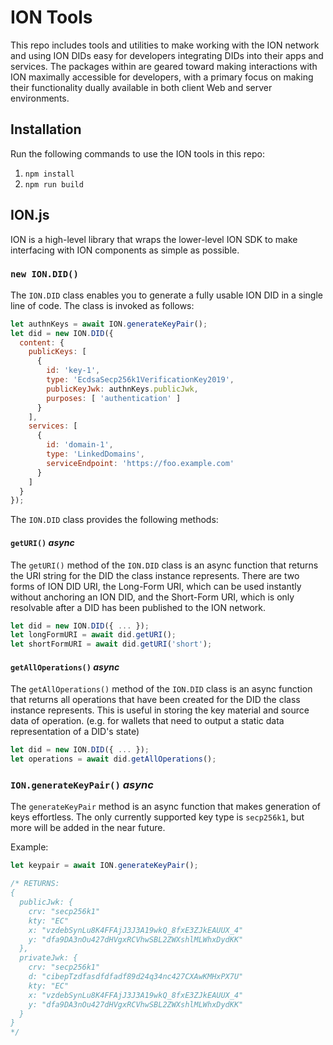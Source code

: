 # ION Tools

This repo includes tools and utilities to make working with the ION network and using ION DIDs easy for developers integrating DIDs into their apps and services. The packages within are geared toward making interactions with ION maximally accessible for developers, with a primary focus on making their functionality dually available in both client Web and server environments.

## Installation

Run the following commands to use the ION tools in this repo:

1. `npm install`
2. `npm run build`

## ION.js

ION is a high-level library that wraps the lower-level ION SDK to make interfacing with ION components as simple as possible.

### `new ION.DID()`

The `ION.DID` class enables you to generate a fully usable ION DID in a single line of code. The class is invoked as follows:

```js
let authnKeys = await ION.generateKeyPair();
let did = new ION.DID({
  content: {
    publicKeys: [
      {
        id: 'key-1',
        type: 'EcdsaSecp256k1VerificationKey2019',
        publicKeyJwk: authnKeys.publicJwk,
        purposes: [ 'authentication' ]
      }
    ],
    services: [
      {
        id: 'domain-1',
        type: 'LinkedDomains',
        serviceEndpoint: 'https://foo.example.com'
      }
    ]
  }
});
```

The `ION.DID` class provides the following methods:

#### `getURI()` *async*

The `getURI()` method of the `ION.DID` class is an async function that returns the URI string for the DID the class instance represents. There are two forms of ION DID URI, the Long-Form URI, which can be used instantly without anchoring an ION DID, and the Short-Form URI, which is only resolvable after a DID has been published to the ION network.

```js
let did = new ION.DID({ ... });
let longFormURI = await did.getURI();
let shortFormURI = await did.getURI('short');
```

#### `getAllOperations()` *async*

The `getAllOperations()` method of the `ION.DID` class is an async function that returns all operations that have been created for the DID the class instance represents. This is useful in storing the key material and source data of operation. (e.g. for wallets that need to output a static data representation of a DID's state)

```js
let did = new ION.DID({ ... });
let operations = await did.getAllOperations();
```

### `ION.generateKeyPair()` *async*

The `generateKeyPair` method is an async function that makes generation of keys effortless. The only currently supported key type is `secp256k1`, but more will be added in the near future.

Example:

```js
let keypair = await ION.generateKeyPair();

/* RETURNS:
{
  publicJwk: {
    crv: "secp256k1"
    kty: "EC"
    x: "vzdebSynLu8K4FFAjJ3J3A19wkQ_8fxE3ZJkEAUUX_4"
    y: "dfa9DA3nOu427dHVgxRCVhwSBL2ZWXshlMLWhxDydKK"
  },
  privateJwk: {
    crv: "secp256k1"
    d: "cibepTzdfasdfdfadf89d24q34nc427CXAwKMHxPX7U"
    kty: "EC"
    x: "vzdebSynLu8K4FFAjJ3J3A19wkQ_8fxE3ZJkEAUUX_4"
    y: "dfa9DA3nOu427dHVgxRCVhwSBL2ZWXshlMLWhxDydKK"
  }
}
*/
```


